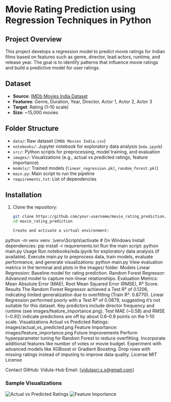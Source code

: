# Movie Rating Prediction using Regression Techniques in Python

## Project Overview
This project develops a regression model to predict movie ratings for Indian films based on features such as genre, director, lead actors, runtime, and release year. The goal is to identify patterns that influence movie ratings and build a predictive model for user ratings.

## Dataset
- **Source**: [IMDb Movies India Dataset](https://www.kaggle.com/datasets/ad1318/imdb-movies-india-dataset)
- **Features**: Genre, Duration, Year, Director, Actor 1, Actor 2, Actor 3
- **Target**: Rating (1–10 scale)
- **Size**: ~15,000 movies

## Folder Structure
- `data/`: Raw dataset (`IMDb Movies India.csv`)
- `notebooks/`: Jupyter notebook for exploratory data analysis (`eda.ipynb`)
- `src/`: Python scripts for preprocessing, model training, and evaluation
- `images/`: Visualizations (e.g., actual vs predicted ratings, feature importance)
- `models/`: Trained models (`linear_regression.pkl`, `random_forest.pkl`)
- `main.py`: Main script to run the pipeline
- `requirements.txt`: List of dependencies

## Installation
1. Clone the repository:
   ```bash
   git clone https://github.com/your-username/movie_rating_prediction.git
   cd movie_rating_prediction

   Create and activate a virtual environment:
python -m venv venv
.\venv\Scripts\activate  # On Windows
Install dependencies:
pip install -r requirements.txt
Run the main script:
python main.py
Usage
Run notebooks/eda.ipynb for exploratory data analysis (if available).
Execute main.py to preprocess data, train models, evaluate performance, and generate visualizations:
python main.py
View evaluation metrics in the terminal and plots in the images/ folder.
Models
Linear Regression: Baseline model for rating prediction.
Random Forest Regressor: Advanced model to capture non-linear relationships.
Evaluation Metrics: Mean Absolute Error (MAE), Root Mean Squared Error (RMSE), R² Score.
Results
The Random Forest Regressor achieved a Test R² of 0.1206, indicating limited generalization due to overfitting (Train R²: 0.8770).
Linear Regression performed poorly with a Test R² of 0.0879, suggesting it’s not suitable for this dataset.
Key predictors include director frequency and runtime (see images/feature_importance.png).
Test MAE (~0.58) and RMSE (~0.92) indicate predictions are off by about 0.6–0.9 points on the 1–10 scale.
Visualizations
Actual vs Predicted Ratings: images/actual_vs_predicted.png
Feature Importance: images/feature_importance.png
Future Improvements
Perform hyperparameter tuning for Random Forest to reduce overfitting.
Incorporate additional features like number of votes or movie budget.
Experiment with advanced models like XGBoost or Gradient Boosting.
Drop rows with missing ratings instead of imputing to improve data quality.
License
MIT License

Contact
GitHub: Vidula-Hub
Email: [vidulasri.s.s@gmail.com]

### Sample Visualizations
![Actual vs Predicted Ratings](images/actual_vs_predicted.png)
![Feature Importance](images/feature_importance.png)